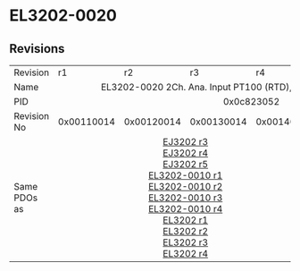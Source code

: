 # EL3202-0020

## Revisions
<table>
<tr>
<td>Revision</td>
<td>r1</td>
<td>r2</td>
<td>r3</td>
<td>r4</td>
<td>r5</td>
<td>r6</td>
</tr>
<tr>
<td>Name</td>
<td colspan=6 align="center">EL3202-0020 2Ch. Ana. Input PT100 (RTD), High Precision, calibrated</td>
</tr>
<tr>
<td>PID</td>
<td colspan=6 align="center">0x0c823052</td>
</tr>
<tr>
<td>Revision No</td>
<td>0x00110014</td>
<td>0x00120014</td>
<td>0x00130014</td>
<td>0x00140014</td>
<td>0x00150014</td>
<td>0x00160014</td>
</tr>
<tr>
<td>Same PDOs as</td>
<td colspan=4 align="center"><a href="EJ3202.md">EJ3202 r3</a><br/><a href="EJ3202.md">EJ3202 r4</a><br/><a href="EJ3202.md">EJ3202 r5</a><br/><a href="EL3202-0010.md">EL3202-0010 r1</a><br/><a href="EL3202-0010.md">EL3202-0010 r2</a><br/><a href="EL3202-0010.md">EL3202-0010 r3</a><br/><a href="EL3202-0010.md">EL3202-0010 r4</a><br/><a href="EL3202.md">EL3202 r1</a><br/><a href="EL3202.md">EL3202 r2</a><br/><a href="EL3202.md">EL3202 r3</a><br/><a href="EL3202.md">EL3202 r4</a></td>
<td colspan=2 align="center"><a href="EL3202-0010.md">EL3202-0010 r5</a><br/><a href="EL3202-0010.md">EL3202-0010 r6</a><br/><a href="EL3202-0030.md">EL3202-0030 r6</a><br/><a href="EL3202.md">EL3202 r5</a><br/><a href="EL3202.md">EL3202 r6</a></td>
</tr>
</table>

